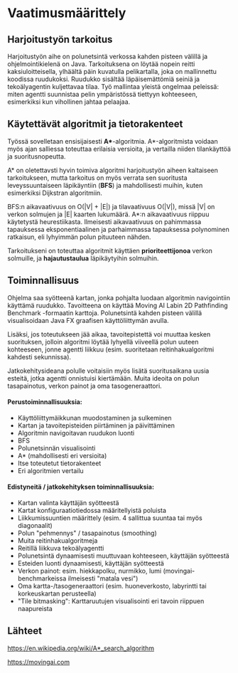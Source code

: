 # Vaatimusmäärittely

## Harjoitustyön tarkoitus

Harjoitustyön aihe on polunetsintä verkossa kahden pisteen välillä ja ohjelmointikielenä on Java. Tarkoituksena on löytää nopein reitti kaksiuloitteisella, ylhäältä päin kuvatulla pelikartalla, joka on mallinnettu koodissa ruudukoksi. Ruudukko sisältää läpäisemättömiä seiniä ja tekoälyagentin kuljettavaa tilaa. Työ mallintaa yleistä ongelmaa peleissä: miten agentti suunnistaa pelin ympäristössä tiettyyn kohteeseen, esimerkiksi kun vihollinen jahtaa pelaajaa.


## Käytettävät algoritmit ja tietorakenteet

Työssä sovelletaan ensisijaisesti __A*__-algoritmia. A*-algoritmista voidaan myös ajan salliessa toteuttaa erilaisia versioita, ja vertailla niiden tilankäyttöä ja suoritusnopeutta.

A* on oletettavsti hyvin toimiva algoritmi harjoitustyön aiheen kaltaiseen tarkoitukseen, mutta tarkoitus on myös verrata sen suoritusta leveyssuuntaiseen läpikäyntiin (__BFS__) ja mahdollisesti muihin, kuten esimerkiksi Dijkstran algoritmiin.

BFS:n aikavaativuus on O(|V| + |E|) ja tilavaativuus O(|V|), missä |V| on verkon solmujen ja |E| kaarten lukumäärä. A*:n aikavaativuus riippuu käytetystä heurestiikasta. Ilmeisesti aikavaativuus on pahimmassa tapauksessa eksponentiaalinen ja parhaimmassa tapauksessa polynominen ratkaisun, eli lyhyimmän polun pituuteen nähden.

Tarkoitukseni on toteuttaa algoritmit käyttäen __prioriteettijonoa__ verkon solmuille, ja __hajautustaulua__ läpikäytyihin solmuihin.


## Toiminnallisuus

Ohjelma saa syötteenä kartan, jonka pohjalta luodaan algoritmin navigointiin käyttämä ruudukko. Tavoitteena on käyttää Moving AI Labin 2D Pathfinding Benchmark -formaatin karttoja. Polunetsintä kahden pisteen välillä visualisoidaan Java FX graafisen käyttöliittymän avulla.

Lisäksi, jos toteutukseen jää aikaa, tavoitepistettä voi muuttaa kesken suorituksen, jolloin algoritmi löytää lyhyellä viiveellä polun uuteen kohteeseen, jonne agentti liikkuu (esim. suoritetaan reitinhakualgoritmi kahdesti sekunnissa).

Jatkokehitysideana polulle voitaisiin myös lisätä suoritusaikana uusia esteitä, jotka agentti onnistuisi kiertämään. Muita ideoita on polun tasapainotus, verkon painot ja oma tasogeneraattori.

#### Perustoiminnallisuuksia:

* Käyttöliittymäikkunan muodostaminen ja sulkeminen
* Kartan ja tavoitepisteiden piirtäminen ja päivittäminen
* Algoritmin navigoitavan ruudukon luonti
* BFS
* Polunetsinnän visualisointi
* A* (mahdollisesti eri versioita)
* Itse toteutetut tietorakenteet
* Eri algoritmien vertailu

#### Edistyneitä / jatkokehityksen toiminnallisuuksia:

* Kartan valinta käyttäjän syötteestä
* Kartat konfiguraatiotiedossa määritellyistä poluista
* Liikkumissuuntien määrittely (esim. 4 sallittua suuntaa tai myös diagonaalit)
* Polun "pehmennys" / tasapainotus (smoothing)
* Muita reitinhakualgoritmeja
* Reitillä liikkuva tekoälyagentti
* Polunetsintä dynaamisesti muuttuvaan kohteeseen, käyttäjän syötteestä
* Esteiden luonti dynaamisesti, käyttäjän syötteestä
* Verkon painot: esim. hiekkapolku, nurmikko, lumi (movingai-benchmarkeissa ilmeisesti "matala vesi")
* Oma kartta-/tasogeneraattori (esim. huoneverkosto, labyrintti tai korkeuskartan perusteella)
* "Tile bitmasking": Karttaruutujen visualisointi eri tavoin riippuen naapureista


##  Lähteet

https://en.wikipedia.org/wiki/A*_search_algorithm

https://movingai.com
